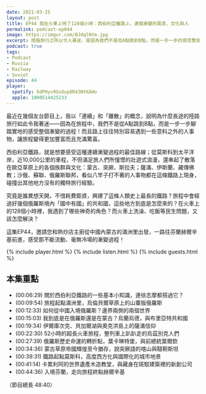 ```yaml
---
date: 2021-03-25
layout: post
title: EP44 我在火車上待了128個小時：西伯利亞鐵路上，連續漸變的風景、文化與人
permalink: podcast-ep044
image: https://imgur.com/BJdqlNtm.jpg
excerpt: 陸路旅行之所以令人著迷，是因為我們不是從A點跳到B點，而是一步一步的感受整個漸變的過程！而橫跨歐亞的西伯利亞鐵路，就是感受這個過程的最佳路線。這集EP44，我們會詳細介紹這條鐵路所串起的風景、地理、歷史與文化，一起探討歐亞草原上人事物如何被一條鐵路串連起來。邀請您和熱炒店主廚從中國內蒙古的滿洲里出發，一路往芬蘭赫爾辛基前進，感受那不斷流動、毫無冷場的旅行體驗！
podcast: true
tags:
- Podcast
- Russia
- Railway
- Soviet
episode: 44
player:
  spotify: 6dPHyv9GsOup8R43NtKAHo
  apple: 1000514425233
---
```


最近在幾個友台節目上，我以「連續」和「離散」的概念，說明為什麼長途的陸路旅行如此令我著迷——因為在旅程中，我們不是從A點跳到B點，而是一步一步腳踏實地的感受整個漸變的過程！而且路上往往特別容易遇到一些意料之外的人事物，讓旅程變得更加豐富而且充滿驚喜。

西伯利亞鐵路，就是想要感受這種連續漸變過程的最佳路線；從莫斯科到太平洋岸，近10,000公里的車程，不但滿足旅人們所憧憬的壯遊式浪漫，還串起了散落在歐亞草原上的各個族群與文化：蒙古、突厥、斯拉夫；薩滿、伊斯蘭、藏傳佛教；沙俄、蘇聯、俄羅斯聯邦，看似八竿子打不著的人事物都在這條鐵路上現身，碰撞出其他地方沒有的獨特旅行經驗。

究竟是誰異想天開，不惜耗費鉅資，興建了這條人類史上最長的鐵路？旅程中會經過好幾個俄羅斯境內「國中有國」的共和國，這些地方到底是怎麼來的？在火車上的128個小時裡，我遇到了哪些神奇的角色？而火車上洗澡、吃飯等民生問題，又該怎麼解決？

這集EP44，邀請您和熱炒店主廚從中國內蒙古的滿洲里出發，一路往芬蘭赫爾辛基前進，感受那不斷流動、毫無冷場的漸變過程！

{% include player.html %}
{% include listen.html %}
{% include guests.html %}

## 本集重點

* (00:06:29) 關於西伯利亞鐵路的一些基本小知識，連徐志摩都搭過它？
* (00:09:54) 旅程起點滿洲里，烏倫貝爾草原上的山寨版俄羅斯
* (00:12:33) 如何從中國入境俄羅斯？邊界兩側的兩個世界
* (00:15:03) 我到底是在俄羅斯還是在蒙古？烏蘭烏德，與布里亞特共和國
* (00:19:34) 伊爾庫次克、貝加爾湖與奧克洪島上的薩滿信仰
* (00:22:30) 52小時的超長火車旅程，整列車上趴趴走的烏茲別克人們
* (00:27:39) 俄羅斯歷史命運的轉折點，葉卡琳特堡，與前總統葉爾欽
* (00:34:36) 蒙古草原帝國輝煌至今猶存，說突厥語的喀山與韃靼斯坦
* (00:39:31) 鐵路起點莫斯科，高度西方化與國際化的城市地景
* (00:41:14) 卡累利阿的世界遺產木造教堂，與藏身在斑駁建築裡的新創公司
* (00:44:36) 入境芬蘭，走向旅程終點赫爾辛基

（節目總長 48:40）
